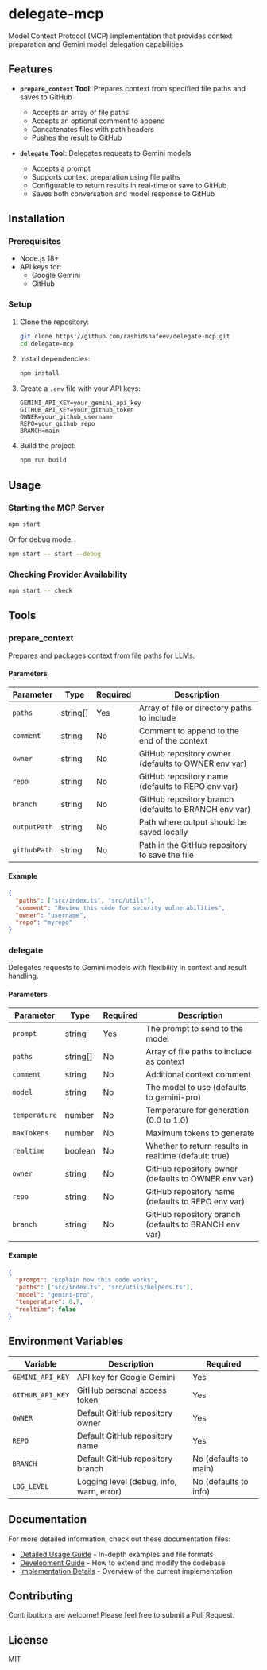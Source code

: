 # delegate-mcp

Model Context Protocol (MCP) implementation that provides context preparation and Gemini model delegation capabilities.

## Features

- **`prepare_context` Tool**: Prepares context from specified file paths and saves to GitHub
  - Accepts an array of file paths
  - Accepts an optional comment to append
  - Concatenates files with path headers
  - Pushes the result to GitHub

- **`delegate` Tool**: Delegates requests to Gemini models
  - Accepts a prompt
  - Supports context preparation using file paths
  - Configurable to return results in real-time or save to GitHub
  - Saves both conversation and model response to GitHub

## Installation

### Prerequisites

- Node.js 18+
- API keys for:
  - Google Gemini
  - GitHub

### Setup

1. Clone the repository:
   ```bash
   git clone https://github.com/rashidshafeev/delegate-mcp.git
   cd delegate-mcp
   ```

2. Install dependencies:
   ```bash
   npm install
   ```

3. Create a `.env` file with your API keys:
   ```
   GEMINI_API_KEY=your_gemini_api_key
   GITHUB_API_KEY=your_github_token
   OWNER=your_github_username
   REPO=your_github_repo
   BRANCH=main
   ```

4. Build the project:
   ```bash
   npm run build
   ```

## Usage

### Starting the MCP Server

```bash
npm start
```

Or for debug mode:

```bash
npm start -- start --debug
```

### Checking Provider Availability

```bash
npm start -- check
```

## Tools

### prepare_context

Prepares and packages context from file paths for LLMs.

#### Parameters

| Parameter | Type | Required | Description |
|-----------|------|----------|-------------|
| `paths` | string[] | Yes | Array of file or directory paths to include |
| `comment` | string | No | Comment to append to the end of the context |
| `owner` | string | No | GitHub repository owner (defaults to OWNER env var) |
| `repo` | string | No | GitHub repository name (defaults to REPO env var) |
| `branch` | string | No | GitHub repository branch (defaults to BRANCH env var) |
| `outputPath` | string | No | Path where output should be saved locally |
| `githubPath` | string | No | Path in the GitHub repository to save the file |

#### Example

```json
{
  "paths": ["src/index.ts", "src/utils"],
  "comment": "Review this code for security vulnerabilities",
  "owner": "username",
  "repo": "myrepo"
}
```

### delegate

Delegates requests to Gemini models with flexibility in context and result handling.

#### Parameters

| Parameter | Type | Required | Description |
|-----------|------|----------|-------------|
| `prompt` | string | Yes | The prompt to send to the model |
| `paths` | string[] | No | Array of file paths to include as context |
| `comment` | string | No | Additional context comment |
| `model` | string | No | The model to use (defaults to gemini-pro) |
| `temperature` | number | No | Temperature for generation (0.0 to 1.0) |
| `maxTokens` | number | No | Maximum tokens to generate |
| `realtime` | boolean | No | Whether to return results in realtime (default: true) |
| `owner` | string | No | GitHub repository owner (defaults to OWNER env var) |
| `repo` | string | No | GitHub repository name (defaults to REPO env var) |
| `branch` | string | No | GitHub repository branch (defaults to BRANCH env var) |

#### Example

```json
{
  "prompt": "Explain how this code works",
  "paths": ["src/index.ts", "src/utils/helpers.ts"],
  "model": "gemini-pro",
  "temperature": 0.7,
  "realtime": false
}
```

## Environment Variables

| Variable | Description | Required |
|----------|-------------|----------|
| `GEMINI_API_KEY` | API key for Google Gemini | Yes |
| `GITHUB_API_KEY` | GitHub personal access token | Yes |
| `OWNER` | Default GitHub repository owner | Yes |
| `REPO` | Default GitHub repository name | Yes |
| `BRANCH` | Default GitHub repository branch | No (defaults to main) |
| `LOG_LEVEL` | Logging level (debug, info, warn, error) | No (defaults to info) |

## Documentation

For more detailed information, check out these documentation files:

- [Detailed Usage Guide](docs/USAGE.md) - In-depth examples and file formats
- [Development Guide](docs/DEVELOPMENT.md) - How to extend and modify the codebase
- [Implementation Details](IMPLEMENTATION.md) - Overview of the current implementation

## Contributing

Contributions are welcome! Please feel free to submit a Pull Request.

## License

MIT

